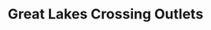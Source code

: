 ---
title: "Great Lakes Crossing Outlets"
url: /auburn-hills/great-lakes-crossing-outlets/
shop: Einkaufszentrum
---